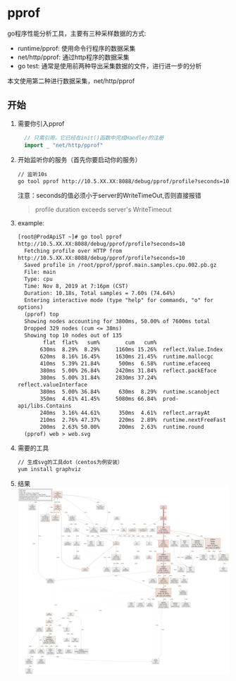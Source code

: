 # pprof
go程序性能分析工具，主要有三种采样数据的方式:
- runtime/pprof: 使用命令行程序的数据采集
- net/http/pprof: 通过http程序的数据采集
- go test: 通常是使用前两种导出采集数据的文件，进行进一步的分析

本文使用第二种进行数据采集，net/http/pprof

## 开始
1. 需要你引入pprof
    ```go
      // 只需引用，它已经在init()函数中完成Handler的注册
      import _ "net/http/pprof"
    ```
1. 开始监听你的服务（首先你要启动你的服务）
    ```
    // 监听10s
    go tool pprof http://10.5.XX.XX:8088/debug/pprof/profile?seconds=10
    ```
    注意：seconds的值必须小于server的WriteTimeOut,否则直接报错
    > profile duration exceeds server's WriteTimeout

1. example:
    ```
    [root@ProdApiST ~]# go tool pprof http://10.5.XX.XX:8088/debug/pprof/profile?seconds=10
      Fetching profile over HTTP from http://10.5.XX.XX:8088/debug/pprof/profile?seconds=10
      Saved profile in /root/pprof/pprof.main.samples.cpu.002.pb.gz
      File: main
      Type: cpu
      Time: Nov 8, 2019 at 7:16pm (CST)
      Duration: 10.18s, Total samples = 7.60s (74.64%)
      Entering interactive mode (type "help" for commands, "o" for options)
      (pprof) top
      Showing nodes accounting for 3800ms, 50.00% of 7600ms total
      Dropped 329 nodes (cum <= 38ms)
      Showing top 10 nodes out of 135
            flat  flat%   sum%        cum   cum%
           630ms  8.29%  8.29%     1160ms 15.26%  reflect.Value.Index
           620ms  8.16% 16.45%     1630ms 21.45%  runtime.mallocgc
           410ms  5.39% 21.84%      500ms  6.58%  runtime.efaceeq
           380ms  5.00% 26.84%     2420ms 31.84%  reflect.packEface
           380ms  5.00% 31.84%     2830ms 37.24%  reflect.valueInterface
           380ms  5.00% 36.84%      630ms  8.29%  runtime.scanobject
           350ms  4.61% 41.45%     5080ms 66.84%  prod-api/libs.Contains
           240ms  3.16% 44.61%      350ms  4.61%  reflect.arrayAt
           210ms  2.76% 47.37%      220ms  2.89%  runtime.nextFreeFast
           200ms  2.63% 50.00%      200ms  2.63%  runtime.round
      (pprof) web > web.svg
    ```
1. 需要的工具
    ```sh
    // 生成svg的工具dot（centos为例安装）
    yum install graphviz
    ```
1. 结果
![pprof](/images/web.svg)
